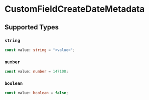 # CustomFieldCreateDateMetadata


## Supported Types

### `string`

```typescript
const value: string = "<value>";
```

### `number`

```typescript
const value: number = 147108;
```

### `boolean`

```typescript
const value: boolean = false;
```

